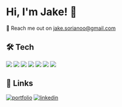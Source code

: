 
# Hi, I'm Jake! 👋

📧 Reach me out on jake.sorianoo@gmail.com

## 🛠 Tech

[![](https://img.shields.io/badge/javascript-EFD81D?style=for-the-badge&logo=javascript&logoColor=000)]() [![](https://img.shields.io/badge/typescript-2F74C0?style=for-the-badge&logo=typescript&logoColor=fff)]()
[![](https://img.shields.io/badge/react-FAFAFA?style=for-the-badge&logo=react&logoColor=5ED3F3)]()
[![](https://img.shields.io/badge/nextjs-000?style=for-the-badge)]()
[![](https://img.shields.io/badge/Vue.js-35495E?style=for-the-badge&logo=vuedotjs&logoColor=4FC08D)]()
[![](https://img.shields.io/badge/php-7377AD?style=for-the-badge&logo=php&logoColor=fff)]()
[![](https://shields.io/badge/MySQL-lightgrey?style=for-the-badge&logo=mysql&logoColor=white&labelColor=blue)]()
## 🔗 Links
[![portfolio](https://img.shields.io/badge/my_portfolio-000?style=for-the-badge&logo=ko-fi&logoColor=white)](https://jakesoriano.github.io/)
[![linkedin](https://img.shields.io/badge/linkedin-0A66C2?style=for-the-badge&logo=linkedin&logoColor=white)](https://www.linkedin.com/in/jake-soriano-3a3521164/)
